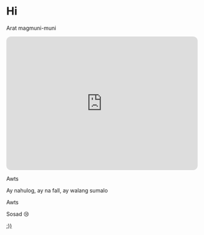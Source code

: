 # Hi

Arat magmuni-muni 

<iframe style="border-radius:12px" src="https://open.spotify.com/embed/playlist/7H9ntovYj7r9sKIVcWXFau?utm_source=generator" width="100%" height="352" frameBorder="0" allowfullscreen="" allow="autoplay; clipboard-write; encrypted-media; fullscreen; picture-in-picture" loading="lazy"></iframe>

Awts 

Ay nahulog, ay na fall, ay walang sumalo

Awts

Sosad 😢

[:))](https://www.youtube.com/watch?v=dQw4w9WgXcQ) 
